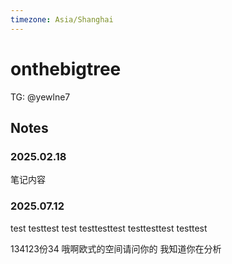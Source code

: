 ```yaml
---
timezone: Asia/Shanghai
---
```



# onthebigtree


TG: @yewlne7

## Notes

<!-- Content_START -->

### 2025.02.18

笔记内容

### 2025.07.12

<!-- Content_END -->
test
testtest
test
testtesttest
testtesttest
testtest

134123份34
哦啊欧式的空间请问你的
我知道你在分析
